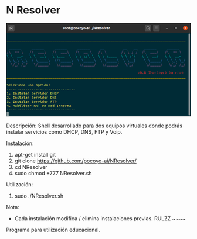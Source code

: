 # N Resolver

![alt text](https://raw.githubusercontent.com/pocoyo-ai/NResolver/main/Image.png)

Descripción: Shell desarrollado para dos equipos virtuales donde podrás instalar servicios como DHCP, DNS, FTP y Voip.

Instalación:
  1. apt-get install git
  2. git clone https://github.com/pocoyo-ai/NResolver/
  3. cd NResolver
  4. sudo chmod +777 NResolver.sh
  
Utilización:
  1. sudo ./NResolver.sh
  
Nota: 
  * Cada instalación modifica / elimina instalaciones previas.
                                                                                                          RULZZ ~~~~


Programa para utilización educacional.
